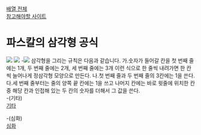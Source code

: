 <a href="https://leetcode.com/tag/array/">배열 전체</a>  
<a href="https://leetcode.com/problems/pascals-triangle/description/">참고해야할 사이트</a>    


# 파스칼의 삼각형 공식
<a href='https://ifh.cc/v-SbTWf8' target='_blank'><img src='https://ifh.cc/g/SbTWf8.png' border='0'></a>
<a href='https://ifh.cc/v-0YPHnz' target='_blank'><img src='https://ifh.cc/g/0YPHnz.png' border='0'></a>
-<a href='https://ifh.cc/v-cm1PyD' target='_blank'><img src='https://ifh.cc/g/cm1PyD.png' border='0'></a>
삼각형을 그리는 규칙은 다음과 같습니다.
가.숫자가 들어갈 칸을 첫 번째 줄에는 1개, 두 번째 줄에는 2개, 세 번째 줄에는 3개 이런 식으로 한 줄씩 내려가면 한 칸씩 늘어나게 정삼각형 모양으로 만든다.
나.첫 번째 줄과 두 번째 줄의 3칸에는 1을 쓴다.
다.세 번째 줄부터는 줄의 양쪽 끝 칸에는 1을 쓰고 나머지 칸에는 바로 윗줄에 위치한 칸 중 해당 칸과 인접해 있는 두 칸의 숫자를 더해서 그 값을 쓴다.  
-(기타)  
<a href="https://namu.wiki/w/%ED%8C%8C%EC%8A%A4%EC%B9%BC%EC%9D%98%20%EC%82%BC%EA%B0%81%ED%98%95">기타</a>

-(심화)  
  <a href="https://leetcode.com/problems/pascals-triangle-ii/">심화</a>
